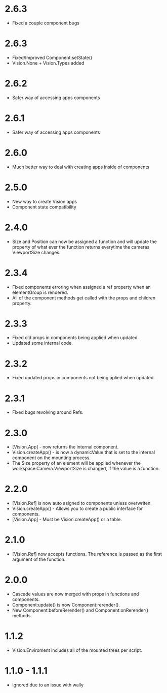 # 2.6.3
* Fixed a couple component bugs

# 2.6.3
* Fixed/Improved Component:setState()
* Vision.None + Vision.Types added

# 2.6.2
* Safer way of accessing apps components

# 2.6.1
* Safer way of accessing apps components

# 2.6.0
* Much better way to deal with creating apps inside of components

# 2.5.0
* New way to create Vision apps
* Component state compatibility

# 2.4.0
* Size and Position can now be assigned a function and will update the property of what ever the function returns everytime the cameras ViewportSize changes.

# 2.3.4
* Fixed components erroring when assigned a ref property when an elementGroup is rendered.
* All of the component methods get called with the props and children property.

# 2.3.3
* Fixed old props in components being applied when updated.
* Updated some internal code.

# 2.3.2
* Fixed updated props in components not being aplied when updated.

# 2.3.1
* Fixed bugs revolving around Refs.

# 2.3.0
* [Vision.App] - now returns the internal component.
* Vision.createApp() - is now a dynamicValue that is set to the internal component on the mounting process.
* The Size property of an element will be applied whenever the workspace.Camera.ViewportSize is changed, if the value is a function.

# 2.2.0
* [Vision.Ref] is now auto asigned to components unless overwriten.
* Vision.createApp() - Allows you to create a public interface for components.
* [Vision.App] - Must be Vision.createApp() or a table.

# 2.1.0
* [Vision.Ref] now accepts functions. The reference is passed as the first argument of the function.

# 2.0.0
* Cascade values are now merged with props in functions and components.
* Component:update() is now Component:rerender().
* New Component:beforeRerender() and Component:onRerender() methods.

# 1.1.2
* Vision.Enviroment includes all of the mounted trees per script.

# 1.1.0 - 1.1.1
* Ignored due to an issue with wally